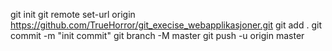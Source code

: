git init
git remote set-url origin https://github.com/TrueHorror/git_execise_webapplikasjoner.git
git add .
git commit -m "init commit"
git branch -M master
git push -u origin master
